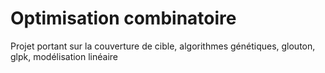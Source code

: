 # Optimisation combinatoire
 Projet portant sur la couverture de cible, algorithmes génétiques, glouton, glpk, modélisation linéaire
